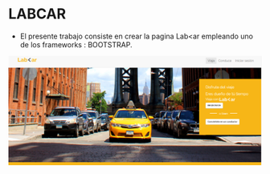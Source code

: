 # LABCAR

- El presente trabajo consiste en crear la pagina Lab<ar empleando uno de los  frameworks : BOOTSTRAP.

![Con titulo](assets/images/project.PNG "titulo")
